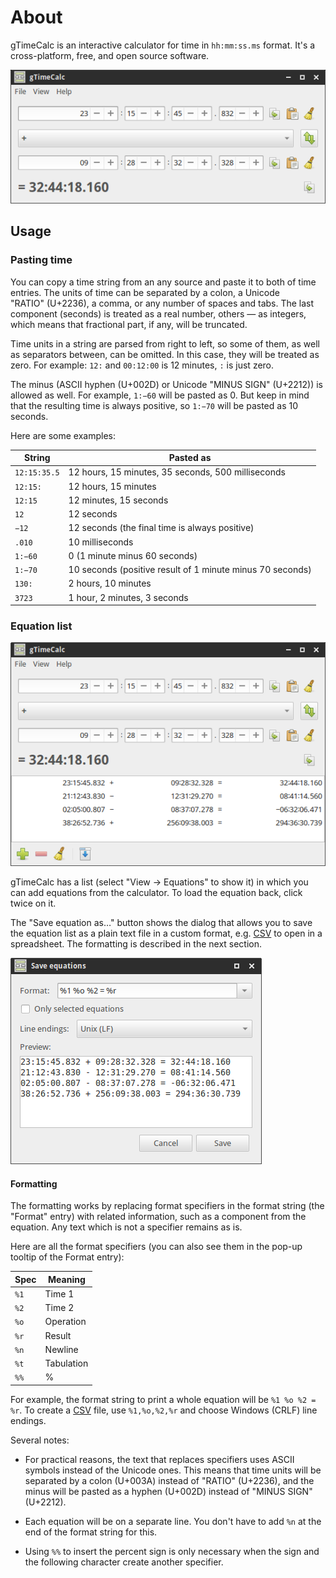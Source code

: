 # About

gTimeCalc is an interactive calculator for time in `hh:mm:ss.ms`
format. It's a cross-platform, free, and open source software.

![gTimeCalc screenshot](img/screenshot.png)


## Usage


### Pasting time

You can copy a time string from an any source and paste it to both of
time entries. The units of time can be separated by a colon, a Unicode
"RATIO" (U+2236), a comma, or any number of spaces and tabs. The last
component (seconds) is treated as a real number, others — as integers,
which means that fractional part, if any, will be truncated.

Time units in a string are parsed from right to left, so some of them,
as well as separators between, can be omitted. In this case, they will
be treated as zero. For example: `12:` and `00:12:00` is 12 minutes,
`:` is just zero.

The minus (ASCII hyphen (U+002D) or Unicode "MINUS SIGN" (U+2212)) is
allowed as well. For example, `1:−60` will be pasted as 0. But keep in
mind that the resulting time is always positive, so `1:−70` will be
pasted as 10 seconds.

Here are some examples:

String       | Pasted as
-------------|----------------------------------------------------------
`12:15:35.5` | 12 hours, 15 minutes, 35 seconds, 500 milliseconds
`12:15:`     | 12 hours, 15 minutes
`12:15`      | 12 minutes, 15 seconds
`12`         | 12 seconds
`−12`        | 12 seconds (the final time is always positive)
`.010`       | 10 milliseconds
`1:−60`      | 0 (1 minute minus 60 seconds)
`1:−70`      | 10 seconds (positive result of 1 minute minus 70 seconds)
`130:`       | 2 hours, 10 minutes
`3723`       | 1 hour, 2 minutes, 3 seconds


### Equation list

![gTimeCalc with equation list enabled](img/equation_list.png)

gTimeCalc has a list (select "View → Equations" to show it) in which
you can add equations from the calculator. To load the equation back,
click twice on it.

The "Save equation as…" button shows the dialog that allows you to
save the equation list as a plain text file in a custom format, e.g.
[CSV][] to open in a spreadsheet. The formatting is described in the
next section.

![Equation list export dialog](img/export_dialog.png)


#### Formatting

The formatting works by replacing format specifiers in the format
string (the "Format" entry) with related information, such as a
component from the equation. Any text which is not a specifier remains
as is.

Here are all the format specifiers (you can also see them in the
pop-up tooltip of the Format entry):

Spec | Meaning
-----|-----------
`%1` | Time 1
`%2` | Time 2
`%o` | Operation
`%r` | Result
`%n` | Newline
`%t` | Tabulation
`%%` | %

For example, the format string to print a whole equation will be
`%1 %o %2 = %r`. To create a [CSV][] file, use `%1,%o,%2,%r` and
choose Windows (CRLF) line endings.

Several notes:

 *  For practical reasons, the text that replaces specifiers uses
    ASCII symbols instead of the Unicode ones. This means that time
    units will be separated by a colon (U+003A) instead of "RATIO"
    (U+2236), and the minus will be pasted as a hyphen (U+002D)
    instead of "MINUS SIGN" (U+2212).

 *  Each equation will be on a separate line. You don't have to add
    `%n` at the end of the format string for this.

 *  Using `%%` to insert the percent sign is only necessary when the
    sign and the following character create another specifier.

[CSV]: https://en.wikipedia.org/wiki/Comma-separated_values
